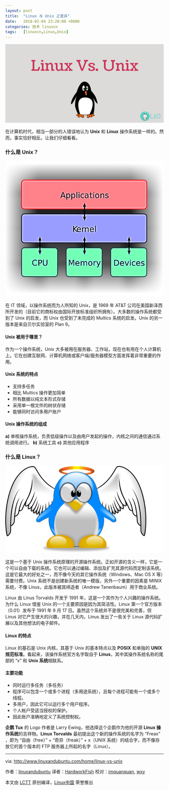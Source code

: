 ```yaml
---
layout: post
title:	"Linux 与 Unix 之差异"
date:	2018-02-04 23:20:00 +0800 
categories:	技术 linuxcn 
tags:	[linuxcn,Linux,Unix]
---
```



[![Linux vs. Unix](/Asserts/Images/album/201802/04/232043iar4qacg04g5gbqq.jpg)](http://www.linuxandubuntu.com/home/linux-vs-unix)


在计算机时代，相当一部分的人错误地认为 **Unix** 和 **Linux** 操作系统是一样的。然而，事实恰好相反。让我们仔细看看。


### 什么是 Unix？


[![what is unix](/Asserts/Images/album/201802/04/232044kquua99l0dbrzk0p.png)](http://www.linuxandubuntu.com/uploads/2/1/1/5/21152474/unix_orig.png)


在 IT 领域，以操作系统而为人所知的 Unix，是 1969 年 AT&T 公司在美国新泽西所开发的（目前它的商标权由国际开放标准组织所拥有）。大多数的操作系统都受到了 Unix 的启发，而 Unix 也受到了未完成的 Multics 系统的启发。Unix 的另一版本是来自贝尔实验室的 Plan 9。


#### Unix 被用于哪里？


作为一个操作系统，Unix 大多被用在服务器、工作站，现在也有用在个人计算机上。它在创建互联网、计算机网络或客户端/服务器模型方面发挥着非常重要的作用。


#### Unix 系统的特点


* 支持多任务
* 相比 Multics 操作更加简单
* 所有数据以纯文本形式存储
* 采用单一根文件的树状存储
* 能够同时访问多用户账户


#### Unix 操作系统的组成


**a)** 单核操作系统，负责低级操作以及由用户发起的操作，内核之间的通信通过系统调用进行。 **b)** 系统工具 **c)** 其他应用程序


### 什么是 Linux？


[![what is linux](/Asserts/Images/album/201802/04/232045vhmmnbpmmzqqhrbi.png)](http://www.linuxandubuntu.com/uploads/2/1/1/5/21152474/linux_orig.png)


这是一个基于 Unix 操作系统原理的开源操作系统。正如开源的含义一样，它是一个可以自由下载的系统。它也可以通过编辑、添加及扩充其源代码而定制该系统。这是它最大的好处之一，而不像今天的其它操作系统（Windows、Mac OS X 等）需要付费。Unix 系统不是创建新系统的唯一模版，另外一个重要的因素是 MINIX 系统，不像 Linus，此版本被其缔造者（Andrew Tanenbaum）用于商业系统。


Linux 由 Linus Torvalds 开发于 1991 年，这是一个其作为个人兴趣的操作系统。为什么 Linux 借鉴 Unix 的一个主要原因是因为其简洁性。Linux 第一个官方版本（0.01）发布于 1991 年 9 月 17 日。虽然这个系统并不是很完美和完善，但 Linus 对它产生很大的兴趣，并在几天内，Linus 发出了一些关于 Linux 源代码扩展以及其他想法的电子邮件。


#### Linux 的特点


Linux 的基石是 Unix 内核，其基于 Unix 的基本特点以及 **POSIX** 和单独的 **UNIX 规范标准**。看起来，该操作系统官方名字取自于 **Linus**，其中其操作系统名称的尾部的 “x” 和 **Unix 系统**相联系。


#### 主要功能


* 同时运行多任务（多任务）
* 程序可以包含一个或多个进程（多用途系统），且每个进程可能有一个或多个线程。
* 多用户，因此它可以运行多个用户程序。
* 个人帐户受适当授权的保护。
* 因此账户准确地定义了系统控制权。


**企鹅 Tux** 的 Logo 作者是 Larry Ewing，他选择这个企鹅作为他的开源 **Linux 操作系统**的吉祥物。**Linux Torvalds** 最初提出这个新的操作系统的名字为 “Freax” ，即为 “自由（free）” + “奇异（freak）” + x（UNIX 系统）的结合字，而不像存放它的首个版本的 FTP 服务器上所起的名字（Linux）。




---


via: <http://www.linuxandubuntu.com/home/linux-vs-unix>


作者：[linuxandubuntu](http://www.linuxandubuntu.com) 译者：[HardworkFish](https://github.com/HardworkFish) 校对：[imquanquan](https://github.com/imquanquan), [wxy](https://github.com/wxy)


本文由 [LCTT](https://github.com/LCTT/TranslateProject) 原创编译，[Linux中国](https://linux.cn/) 荣誉推出

